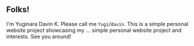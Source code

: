 ## Folks!
I'm Yuginara Davin K. Please call me `Yugi`/`davin`.
This is a simple personal website project showcasing my ... simple personal website project and interests.
See you around!

<!---
Yugicchi/Yugicchi is a ✨ special ✨ repository because its `README.md` (this file) appears on your GitHub profile.
You can click the Preview link to take a look at your changes.
--->
